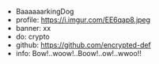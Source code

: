 - BaaaaaarkingDog
- profile: https://i.imgur.com/EE6qap8.jpeg
- banner: xx
- do: crypto
- github: https://github.com/encrypted-def
- info: Bow!..woow!..Boow!..ow!..wwoo!!
